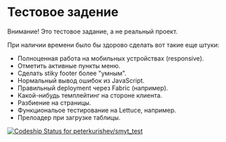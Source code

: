 Тестовое задение
================

Внимание! Это тестовое задание, а не реальный проект.

При наличии времени было бы здорово сделать вот такие еще штуки:

* Полноценная работа на мобильных устройствах (responsive).
* Отметить активные пункты меню.
* Сделать stiky footer более &quot;умным&quot;.
* Нормальный вывод ошибок из JavaScript.
* Правильный deployment через Fabric (например).
* Какой-нибудь темплейтинг на стороне клиента.
* Разбиение на страницы.
* Функциональое тестирование на Lettuce, например.
* Прелоадер при загрузке таблицы.

[ ![Codeship Status for peterkurishev/smyt_test](https://codeship.com/projects/14868e90-4bcb-0132-ba3a-3e5cf71b5945/status)](https://codeship.com/projects/46833)